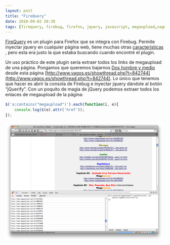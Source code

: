 ```yaml
---
layout: post
title: "FireQuery"
date: 2010-09-02 20:39
tags: [firequery, firebug, firefox, jquery, javascript, megaupload,vagos.es]
---
```


[FireQuery](http://firequery.binaryage.com/) es un plugin para Firefox que se integra con Firebug.
Permite inyectar jquery en cualquier página web, tiene muchas otras [características](http://firequery.binaryage.com/#features)
, pero esta era justo la que estaba buscando cuando encontré el plugin.

Un uso práctico de este plugin sería extraer todos los links de megaupload de una página.
Pongamos que queremos bajarnos [Dos hombre y medio](http://www.imdb.com/title/tt0369179/) desde esta página
[http://www.vagos.es/showthread.php?t=842744](http://www.vagos.es/showthread.php?t=842744).
Lo único que tenemos que hacer es abrir la consola de Firebug e inyectar jquery dándole al botón “jQuerify”.
Con un poquito de magia de jQuery podemos extraer todos los enlaces de megaupload de la página:

``` javascript
$('a:contains("megaupload")').each(function(i, e){
    console.log($(e).attr('href'));
});
```

![FireQuery](/images/posts/firequery.png)